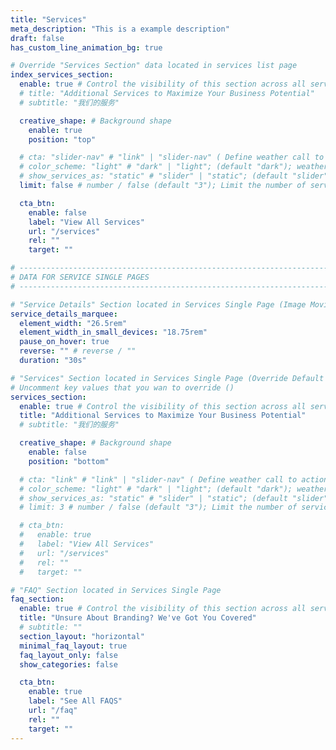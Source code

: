 ```yaml
---
title: "Services"
meta_description: "This is a example description"
draft: false
has_custom_line_animation_bg: true

# Override "Services Section" data located in services list page
index_services_section:
  enable: true # Control the visibility of this section across all services single
  # title: "Additional Services to Maximize Your Business Potential"
  # subtitle: "我们的服务"

  creative_shape: # Background shape
    enable: true
    position: "top"

  # cta: "slider-nav" # "link" | "slider-nav" ( Define weather call to action button should be slider control or a link )
  # color_scheme: "light" # "dark" | "light"; (default "dark"); weather to show services in light or dark color scheme
  # show_services_as: "static" # "slider" | "static"; (default "slider"); weather to show services as slider or static list
  limit: false # number / false (default "3"); Limit the number of services to be displayed (Only work if show_services_as is static)

  cta_btn:
    enable: false
    label: "View All Services"
    url: "/services"
    rel: ""
    target: ""

# ----------------------------------------------------------------------------------------------------------------
# DATA FOR SERVICE SINGLE PAGES
# ----------------------------------------------------------------------------------------------------------------

# "Service Details" Section located in Services Single Page (Image Moving Animation Settings)
service_details_marquee:
  element_width: "26.5rem"
  element_width_in_small_devices: "18.75rem"
  pause_on_hover: true
  reverse: "" # reverse / ""
  duration: "30s"

# "Services" Section located in Services Single Page (Override Default Content of `/sections/services-section.md`)
# Uncomment key values that you wan to override ()
services_section:
  enable: true # Control the visibility of this section across all services single
  title: "Additional Services to Maximize Your Business Potential"
  # subtitle: "我们的服务"

  creative_shape: # Background shape
    enable: false
    position: "bottom"

  # cta: "link" # "link" | "slider-nav" ( Define weather call to action button should be slider control or a link )
  # color_scheme: "light" # "dark" | "light"; (default "dark"); weather to show services in light or dark color scheme
  # show_services_as: "static" # "slider" | "static"; (default "slider"); weather to show services as slider or static list
  # limit: 3 # number / false (default "3"); Limit the number of services to be displayed (Only work if show_services_as is static)

  # cta_btn:
  #   enable: true
  #   label: "View All Services"
  #   url: "/services"
  #   rel: ""
  #   target: ""

# "FAQ" Section located in Services Single Page
faq_section:
  enable: true # Control the visibility of this section across all services single
  title: "Unsure About Branding? We've Got You Covered"
  # subtitle: ""
  section_layout: "horizontal"
  minimal_faq_layout: true
  faq_layout_only: false
  show_categories: false

  cta_btn:
    enable: true
    label: "See All FAQS"
    url: "/faq"
    rel: ""
    target: ""
---
```

